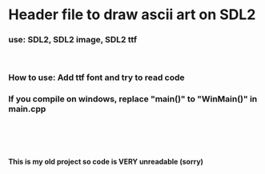 # Header file to draw ascii art on SDL2
### use: SDL2, SDL2 image, SDL2 ttf
<br>

### How to use: Add ttf font and try to read code

### If you compile on windows, replace "main()" to "WinMain()" in main.cpp
<br>
<br>
<br>

#### This is my old project so code is VERY unreadable (sorry)
